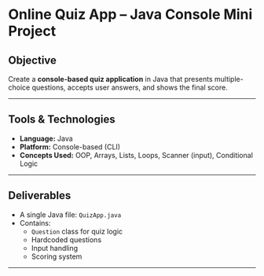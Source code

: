 # Online Quiz App – Java Console Mini Project

## Objective

Create a **console-based quiz application** in Java that presents multiple-choice questions, accepts user answers, and shows the final score.

---

## Tools & Technologies

- **Language:** Java  
- **Platform:** Console-based (CLI)
- **Concepts Used:** OOP, Arrays, Lists, Loops, Scanner (input), Conditional Logic

---

## Deliverables

- A single Java file: `QuizApp.java`
- Contains:
  - `Question` class for quiz logic
  - Hardcoded questions
  - Input handling
  - Scoring system

---

